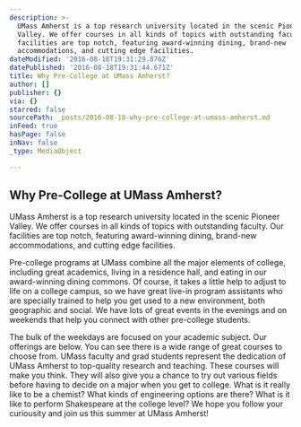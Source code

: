 ```yaml
---
description: >-
  UMass Amherst is a top research university located in the scenic Pioneer
  Valley. We offer courses in all kinds of topics with outstanding faculty. Our
  facilities are top notch, featuring award-winning dining, brand-new
  accommodations, and cutting edge facilities.
dateModified: '2016-08-18T19:31:29.876Z'
datePublished: '2016-08-18T19:31:44.671Z'
title: Why Pre-College at UMass Amherst?
author: []
publisher: {}
via: {}
starred: false
sourcePath: _posts/2016-08-18-why-pre-college-at-umass-amherst.md
inFeed: true
hasPage: false
inNav: false
_type: MediaObject

---
```

## Why Pre-College at UMass Amherst?

UMass Amherst is a top research university located in the scenic Pioneer Valley. We offer courses in all kinds of topics with outstanding faculty. Our facilities are top notch, featuring award-winning dining, brand-new accommodations, and cutting edge facilities.

Pre-college programs at UMass combine all the major elements of college, including great academics, living in a residence hall, and eating in our award-winning dining commons. Of course, it takes a little help to adjust to life on a college campus, so we have great live-in program assistants who are specially trained to help you get used to a new environment, both geographic and social. We have lots of great events in the evenings and on weekends that help you connect with other pre-college students.

The bulk of the weekdays are focused on your academic subject. Our offerings are below. You can see there is a wide range of great courses to choose from. UMass faculty and grad students represent the dedication of UMass Amherst to top-quality research and teaching. These courses will make you think. They will also give you a chance to try out various fields before having to decide on a major when you get to college. What is it really like to be a chemist? What kinds of engineering options are there? What is it like to perform Shakespeare at the college level? We hope you follow your curiousity and join us this summer at UMass Amherst!